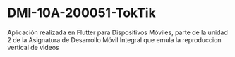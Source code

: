 # DMI-10A-200051-TokTik
Aplicación realizada en Flutter para Dispositivos Móviles, parte de la unidad 2 de la Asignatura de Desarrollo Móvil Integral que emula la reproduccion vertical de videos

